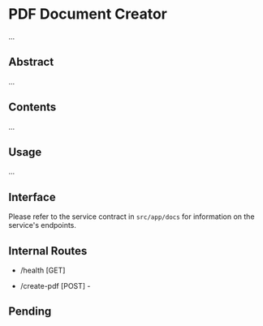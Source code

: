 # PDF Document Creator
...

## Abstract
...

## Contents
...

## Usage
...

## Interface

Please refer to the service contract in `src/app/docs` for information on the service's endpoints.

## Internal Routes
* /health [GET]

* /create-pdf [POST] - 

## Pending